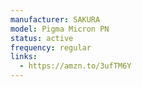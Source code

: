 ```yaml
---
manufacturer: SAKURA
model: Pigma Micron PN
status: active
frequency: regular
links:
  - https://amzn.to/3ufTM6Y
---
```

